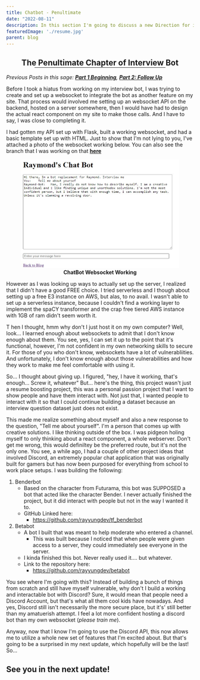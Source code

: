 ```yaml
---
title: Chatbot - Penultimate 
date: "2022-08-11"
description: In this section I'm going to discuss a new Direction for implementing the Chatbot onto the blog. 
featuredImage: './resume.jpg'
parent: blog
---
```


<h2 class="font-italic font-weight-bold" align="center"> The Penultimate Chapter of Interview Bot<hr color="blue" width="70%" align="center" style="margin: auto auto auto"> </h2> 

_Previous Posts in this sage: [**Part 1 Beginning**](https://rayyungdev.github.io/blogs/bot-builder/), [**Part 2: Follow Up**](https://rayyungdev.github.io/blogs/bot-build-followup/)_  
  
  
Before I took a hiatus from working on my interview bot, I was trying to create and set up a websocket to integrate the bot as another feature on my site. That process would involved me setting up an websocket API on the backend, hosted on a server somewhere, then I would have had to design the actual react component on my site to make those calls. And I have to say, I was close to completing it.   
  
I had gotten my API set up with Flask, built a working websocket, and had a basic template set up with HTML. Just to show that I'm not lying to you, I've attached a photo of the websocket working below. You can also see the branch that I was working on that [**here**](https://github.com/rayyungdev/interview-bot/tree/chatapp)  

<figure align='center'>
<img src = './chat.jpg'>
<figcaption align = "center" ><b> ChatBot Websocket Working</b> </figcaption></figure>  


However as I was looking up ways to actually set up the server, I realized that I didn't have a good FREE choice. I tried serverless and I though about setting up a free E3 instance on AWS, but alas, to no avail. I wasn't able to set up a serverless instance, because I couldn't find a working layer to implement the spaCY transformer and the crap free tiered AWS instance with 1GB of ram didn't seem worth it.   
  
T hen I thought, hmm why don't I just host it on my own computer? Well, look... I learned enough about websockets to admit that I don't know enough about them. You see, yes, I can set it up to the point that it's functional, however, I'm not confident in my own networking skills to secure it. For those of you who don't know, websockets have a lot of vulnerabliities. And unfortunately, I don't know enough about those vulnerabilities and how they work to make me feel comfortable with using it.   
 
So... I thought about giving up. I figured, "hey, I have it working, that's enough... Screw it, whatever" But... here's the thing, this project wasn't just a resume boosting project, this was a personal passion project that I want to show people and have them interact with. Not just that, I wanted people to interact with it so that I could continue building a dataset because an interview question dataset just does not exist.  
  
This made me realize something about myself and also a new response to the question, "Tell me about yourself". I'm a person that comes up with creative solutions. I like thinking outside of the box. I was pidgeon holing myself to only thinking about a react component, a whole webserver. Don't get me wrong, this would definiltey be the preferred route, but it's not the only one. You see, a while ago, I had a couple of other project ideas that involved Discord, an extremely popular chat application that was originally built for gamers but has now been purposed for everything from school to work place setups. I was building the following: 
1. Benderbot
    - Based on the character from Futurama, this bot was SUPPOSED a bot that acted like the character Bender. I never actually finished the project, but it did interact with people but not in the way I wanted it to. 
    - GitHub Linked here: 
        - https://github.com/rayyungdev/tf_benderbot
2. Betabot
    - A bot I built that was meant to help moderate who entered a channel. 
        - This was built because I noticed that when people were given access to a server, they could immediately see everyone in the server.
    - I kinda finished this bot. Never really used it.... but whatever. 
    - Link to the repository here: 
        - https://github.com/rayyungdev/betabot  
          
You see where I'm going with this? Instead of building a bunch of things from scratch and still have myself vulnerable, why don't I build a working and interactable bot with Discord? Sure, it would mean that people need a Discord Account, but that's what all them cool kids have nowadays. And yes, Discord still isn't necessarily the more secure place, but it's' still better than my amatuerish attempt. I feel a lot more confident hosting a discord bot than my own websocket (_please train me_).  
  
Anyway, now that I know I'm going to use the Discord API, this now allows me to utilize a whole new set of features that I'm excited about. But that's going to be a surprised in my next update, which hopefully will be the last! So... 

## See you in the next update!